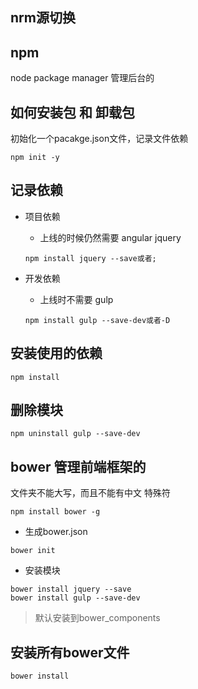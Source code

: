 ## nrm源切换
## npm 
node package manager 管理后台的 

## 如何安装包 和 卸载包
初始化一个pacakge.json文件，记录文件依赖
```
npm init -y
```

## 记录依赖

- 项目依赖
    - 上线的时候仍然需要 angular jquery
    
    ```
    npm install jquery --save或者;
    ```
- 开发依赖
    - 上线时不需要 gulp
    
    ```
    npm install gulp --save-dev或者-D
    ```

## 安装使用的依赖
```
npm install 
```

## 删除模块
```
npm uninstall gulp --save-dev
```

## bower 管理前端框架的
文件夹不能大写，而且不能有中文 特殊符
```
npm install bower -g
```
- 生成bower.json
```
bower init
```
- 安装模块
```
bower install jquery --save
bower install gulp --save-dev
```

> 默认安装到bower_components

## 安装所有bower文件
```
bower install 
```
